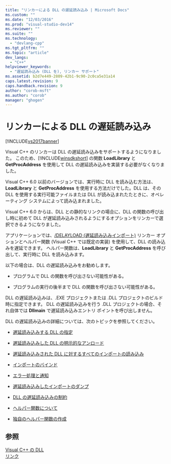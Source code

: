 ```yaml
---
title: "リンカーによる DLL の遅延読み込み | Microsoft Docs"
ms.custom: ""
ms.date: "12/03/2016"
ms.prod: "visual-studio-dev14"
ms.reviewer: ""
ms.suite: ""
ms.technology: 
  - "devlang-cpp"
ms.tgt_pltfrm: ""
ms.topic: "article"
dev_langs: 
  - "C++"
helpviewer_keywords: 
  - "遅延読み込み (DLL を), リンカー サポート"
ms.assetid: b2d7e449-2809-42b1-9c90-2c0ca5e31a14
caps.latest.revision: 9
caps.handback.revision: 9
author: "corob-msft"
ms.author: "corob"
manager: "ghogen"
---
```

# リンカーによる DLL の遅延読み込み
[!INCLUDE[vs2017banner](../../assembler/inline/includes/vs2017banner.md)]

Visual C\+\+ のリンカーは DLL の遅延読み込みをサポートするようになりました。  このため、[!INCLUDE[winsdkshort](../../atl/reference/includes/winsdkshort_md.md)] の関数 **LoadLibrary** と **GetProcAddress** を使用して DLL の遅延読み込みを実装する必要がなくなりました。  
  
 Visual C\+\+ 6.0 以前のバージョンでは、実行時に DLL を読み込む方法は、**LoadLibrary** と **GetProcAddress** を使用する方法だけでした。DLL は、その DLL を使用する実行可能ファイルまたは DLL が読み込まれたたときに、オペレーティング システムによって読み込まれました。  
  
 Visual C\+\+ 6.0 からは、DLL との静的なリンクの場合に、DLL の関数の呼び出し時に初めて DLL が遅延読み込みされるようにするオプションをリンカーで選択できるようになりました。  
  
 アプリケーションでは、[\/DELAYLOAD \(遅延読み込みインポート\)](../../build/reference/delayload-delay-load-import.md) リンカー オプションとヘルパー関数 \(Visual C\+\+ では既定の実装\) を使用して、DLL の読み込みを遅延できます。  ヘルパー関数は、**LoadLibrary** と **GetProcAddress** を呼び出して、実行時に DLL を読み込みます。  
  
 以下の場合は、DLL の遅延読み込みをお勧めします。  
  
-   プログラムで DLL の関数を呼び出さない可能性がある。  
  
-   プログラムの実行の後半まで DLL の関数を呼び出さない可能性がある。  
  
 DLL の遅延読み込みは、.EXE プロジェクトまたは .DLL プロジェクトのビルド時に指定できます。  DLL の遅延読み込みを行う .DLL プロジェクトの場合、それ自体では **Dllmain** で遅延読み込みエントリ ポイントを呼び出しません。  
  
 DLL の遅延読み込みの詳細については、次のトピックを参照してください。  
  
-   [遅延読み込みする DLL の指定](../../build/reference/specifying-dlls-to-delay-load.md)  
  
-   [遅延読み込みした DLL の明示的なアンロード](../../build/reference/explicitly-unloading-a-delay-loaded-dll.md)  
  
-   [遅延読み込みされた DLL に対するすべてのインポートの読み込み](../../build/reference/loading-all-imports-for-a-delay-loaded-dll.md)  
  
-   [インポートのバインド](../../build/reference/binding-imports.md)  
  
-   [エラー処理と通知](../../build/reference/error-handling-and-notification.md)  
  
-   [遅延読み込みしたインポートのダンプ](../../build/reference/dumping-delay-loaded-imports.md)  
  
-   [DLL の遅延読み込みの制約](../../build/reference/constraints-of-delay-loading-dlls.md)  
  
-   [ヘルパー関数について](http://msdn.microsoft.com/ja-jp/6279c12c-d908-4967-b0b3-cabfc3e91d3d)  
  
-   [独自のヘルパー関数の作成](../../build/reference/developing-your-own-helper-function.md)  
  
## 参照  
 [Visual C\+\+ の DLL](../../build/dlls-in-visual-cpp.md)   
 [リンク](../Topic/Linking.md)